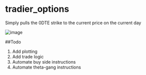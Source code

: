 # tradier_options
Simply pulls the 0DTE strike to the current price on the current day

![image](https://github.com/rowingdude/tradier_options/assets/49796265/f85a5d41-62e1-4d14-a037-4418b604cfc0)

##Todo
1. Add plotting
2. Add trade logic
3. Automate buy side instructions
4. Automate theta-gang instructions
